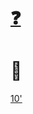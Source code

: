 # [❓](https://etherpad.wikimedia.org/p/bfh-ch-module-eoss-hs25)
# 🌳

[10'](https://youtu.be/DcvtwlM1aIE)
